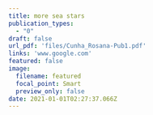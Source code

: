 ```yaml
---
title: more sea stars
publication_types:
  - "0"
draft: false
url_pdf: 'files/Cunha_Rosana-Pub1.pdf'
links: 'www.google.com'
featured: false
image:
  filename: featured
  focal_point: Smart
  preview_only: false
date: 2021-01-01T02:27:37.066Z
---
```

